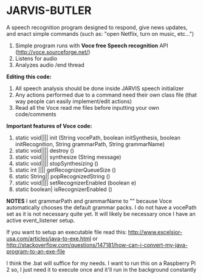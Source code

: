 # JARVIS-BUTLER
A speech recognition program designed to respond, give news updates, and enact simple commands (such as: "open Netflix, turn on music, etc...")

  1. Simple program runs with **Voce free Speech recognition** API (http://voce.sourceforge.net/)
  2. Listens for audio
  3. Analyzes audio /end thread


**Editing this code:**
  1. All speech analysis should be done inside JARVIS speech initializer
  2. Any actions performed due to a command need their own class file (that way people can easily implement/edit actions)
  3. Read all the Voce read me files before inputting your own code/comments
  
**Important features of Voce code:**
  1. static void|||| 	init (String vocePath, boolean initSynthesis, boolean initRecognition, String grammarPath, String grammarName)
  2. static void|||| 	destroy ()
  3. static void|||| 	synthesize (String message)
  4. static void|||| 	stopSynthesizing ()
  5. static int |||| 	getRecognizerQueueSize ()
  6. static String|| 	popRecognizedString ()
  7. static void|||| 	setRecognizerEnabled (boolean e)
  8. static boolean| 	isRecognizerEnabled ()

****NOTES****
I set grammarPath and grammarName to "" because Voce automatically chooses the default grammar packs. I do not have a vocePath set as it is not necessary quite yet. It will likely be necessary once I have an active event_listener setup.

If you want to setup an executable file read this: http://www.excelsior-usa.com/articles/java-to-exe.html or http://stackoverflow.com/questions/147181/how-can-i-convert-my-java-program-to-an-exe-file

I think the .bat will suffice for my needs. I want to run this on a Raspberry Pi 2 so, I just need it to execute once and it'll run in the background constantly
